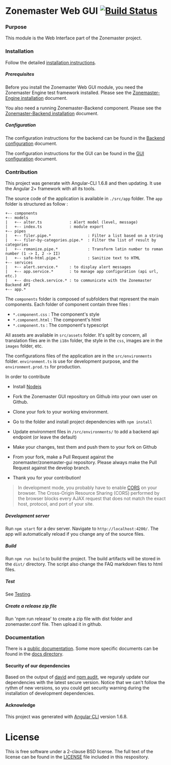 Zonemaster Web GUI [![Build Status](https://app.travis-ci.com/zonemaster/zonemaster-gui.svg?branch=master)](https://app.travis-ci.com/zonemaster/zonemaster-gui)
==========

### Purpose
This module is the Web Interface part of the Zonemaster project.

### Installation

Follow the detailed [installation instructions].

##### Prerequisites

Before you install the Zonemaster Web GUI module, you need the Zonemaster
Engine test framework installed. Please see the [Zonemaster-Engine
installation] document.

You also need a running Zonemaster-Backend component. Please see the
[Zonemaster-Backend installation] document.

##### Configuration

The configuration instructions for the backend can be found in the [Backend
configuration] document.

The configuration instructions for the GUI can be found in the [GUI
configuration] document.


### Contribution

This project was generate with Angular-CLI 1.6.8 and then updating.
It use the Angular 2+ framework with all its tools.

The source code of the application is available in ``./src/app`` folder.
The ``app`` folder is structured as follow :
```
+-- components
+-- models
|   +-- alter.ts            : Alert model (level, message)
|   +-- index.ts            : module export
+-- pipes
|   +-- filer.pipe.*                : Filter a list based on a string
|   +-- filer-by-categories.pipe.*  : Filter the list of result by categories
|   +-- romanize.pipe.*             : Transform latin number to roman number (1 -> I, 2 -> II)
|   +-- safe-html.pipe.*            : Sanitize text to HTML
+-- services
|   +-- alert.service.*     : to display alert messages
|   +-- app.service.*       : to manage app configuration (api url, etc.)
|   +-- dns-check.service.* : to communicate with the Zonemaster Backend API
+-- app.*
```

The ``components`` folder is composed of subfolders that represent the main components.
Each folder of component contain three files :
  - ``*.component.css``       : The component's style
  - ``*.component.html``      : The component's html
  - ``*.component.ts``      : The component's typescript

All assets are available in ``src/assets`` folder.
It's split by concern, all translation files are in the ``i18n`` folder, the style in the ``css``,
images are in the ``images`` folder, etc.

The configurations files of the application are in the ``src/environments`` folder.
``environment.ts`` is use for development purpose, and the ``environment.prod.ts`` for production.

In order to contribute
* Install [Nodejs](https://nodejs.org)
* Fork the Zonemaster GUI repository on Github into your own user on Github.
* Clone your fork to your working environment.
* Go to the folder and install project dependencies with `npm install`
* Update environment files in `/src/environments/` to add a backend api endpoint (or leave the default)
* Make your changes, test them and push them to your fork on Github
* From your fork, make a Pull Request against the zonemaster/zonemaster-gui repository.
Please always make the Pull Request against the develop branch.

* Thank you for your contribution!

> In development mode, you probably have to enable [CORS](https://developer.mozilla.org/en-US/docs/Web/HTTP/CORS) on your browser.
> The Cross-Origin Resource Sharing (CORS) performed by the browser blocks every AJAX request that does not match the exact host, protocol, and port of your site.

##### Development server
Run `npm start` for a dev server. Navigate to `http://localhost:4200/`. The app will automatically reload if you change any of the source files.

##### Build
Run `npm run build` to build the project. The build artifacts will be stored in the `dist/` directory.
The script also change the FAQ markdown files to html files.

##### Test
See [Testing](docs/Testing.md).

##### Create a release zip file
Run 'npm run release' to create a zip file with dist folder and zonemaster.conf file. Then upload it in github.

### Documentation

There is a [public documentation]. Some more specific documents can be found in
the [docs directory](docs/).

#### Security of our dependencies
Based on the output of [david](https://david-dm.org/) and [npm audit](https://docs.npmjs.com/cli/audit), we reguraly
update our dependencies with the latest secure version. Notice that we can't follow the rythm of new versions, so you could
get security warning during the installation of development dependencies.

#### Acknowledge
This project was generated with [Angular CLI](https://github.com/angular/angular-cli) version 1.6.8.

License
=======

This is free software under a 2-clause BSD license. The full text of the license can
be found in the [LICENSE](LICENSE) file included in this respository.


[Backend Configuration]:            https://github.com/zonemaster/zonemaster/blob/master/docs/public/configuration/backend.md
[GUI Configuration]:                https://github.com/zonemaster/zonemaster/blob/master/docs/public/configuration/gui.md
[Installation instructions]:        https://github.com/zonemaster/zonemaster/blob/master/docs/public/installation/zonemaster-gui.md
[Public documentation]:             https://github.com/zonemaster/zonemaster/blob/master/README.md#documentation
[Zonemaster-Engine installation]:   https://github.com/zonemaster/zonemaster/blob/master/docs/public/installation/zonemaster-engine.md
[Zonemaster-Backend installation]:  https://github.com/zonemaster/zonemaster/blob/master/docs/public/installation/zonemaster-backend.md
